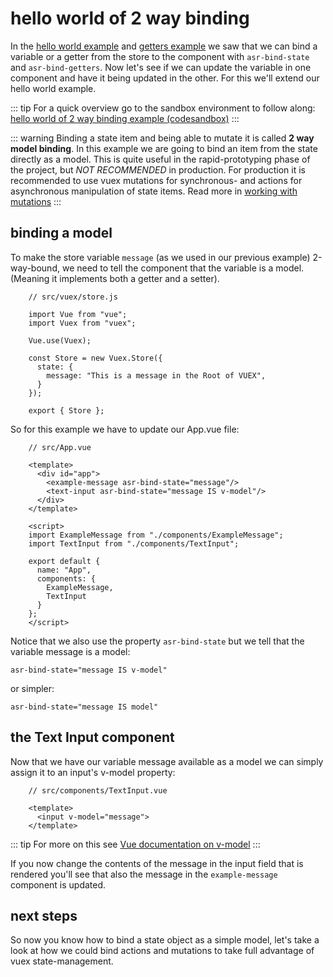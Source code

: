 # hello world of 2 way binding

In the [hello world example](./hello-world-example.html) and [getters example](./getters-example.html) we saw that we can bind a variable or a getter from the store to the component with `asr-bind-state` and `asr-bind-getters`. Now let's see if we can update the variable in one component and have it being updated in the other. For this we'll extend our hello world example.

::: tip
For a quick overview go to the sandbox environment to follow along:
[hello world of 2 way binding example (codesandbox)](https://codesandbox.io/s/manual-getters-example-kfww7)
:::

::: warning
Binding a state item and being able to mutate it is called **2 way model binding**. In this example we are going to bind an item from the state directly as a model. This is quite useful in the rapid-prototyping phase of the project, but *NOT RECOMMENDED* in production. For production it is recommended to use vuex mutations for synchronous- and actions for asynchronous manipulation of state items. Read more in [working with mutations](./mutations.html)
:::

## binding a model

To make the store variable `message` (as we used in our previous example) 2-way-bound, we need to tell the component that the variable is a model. (Meaning it implements both a getter and a setter).

```js{10}
    // src/vuex/store.js
    
    import Vue from "vue";
    import Vuex from "vuex";
    
    Vue.use(Vuex);
    
    const Store = new Vuex.Store({
      state: {
        message: "This is a message in the Root of VUEX",
      }
    });
    
    export { Store };
```

So for this example we have to update our App.vue file:
```vue{6}
    // src/App.vue
    
    <template>
      <div id="app">
        <example-message asr-bind-state="message"/>
        <text-input asr-bind-state="message IS v-model"/>
      </div>
    </template>
    
    <script>
    import ExampleMessage from "./components/ExampleMessage";
    import TextInput from "./components/TextInput";
    
    export default {
      name: "App",
      components: {
        ExampleMessage,
    	TextInput
      }
    };
    </script>
```
Notice that we also use the property `asr-bind-state` but we tell that the variable message is a model: 

`asr-bind-state="message IS v-model"` 

or simpler:

`asr-bind-state="message IS model"`

## the Text Input component

Now that we have our variable message available as a model we can simply assign it to an input's v-model property:


```vue{4}
    // src/components/TextInput.vue
    
    <template>
      <input v-model="message">
    </template>
```
::: tip
For more on this see [Vue documentation on v-model](https://vuejs.org/v2/guide/forms.html?) 
::: 

If you now change the contents of the message in the input field that is rendered you'll see that also the message in the `example-message` component is updated.

## next steps

So now you know how to bind a state object as a simple model, let's take a look at how we could bind actions and mutations to take full advantage of vuex state-management. 